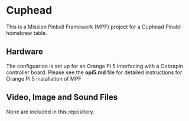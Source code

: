 # Cuphead
This is a Mission Pinball Framework (MPF) project for a Cuphead Pinabll homebrew table.

## Hardware
The configuarion is set up for an Orange Pi 5 interfacing with a Cobrapin controller board.
Please see the **opi5.md** file for detailed instructions for Orange Pi 5 installation of MPF

## Video, Image and Sound Files
None are included in this repository.
